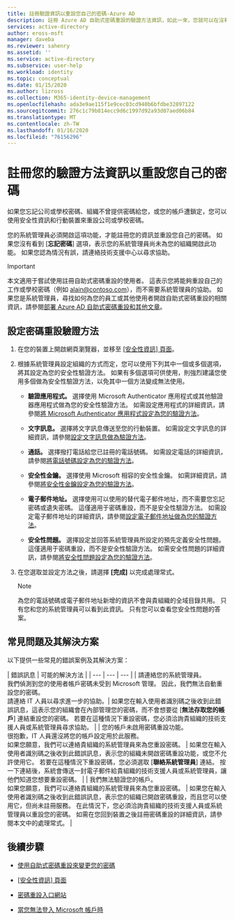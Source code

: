 ```yaml
---
title: 註冊驗證資訊以重設您自己的密碼-Azure AD
description: 註冊 Azure AD 自助式密碼重設的驗證方法資訊，如此一來，您就可以在沒有系統管理員協助的情況下重設自己的密碼。
services: active-directory
author: eross-msft
manager: daveba
ms.reviewer: sahenry
ms.assetid: ''
ms.service: active-directory
ms.subservice: user-help
ms.workload: identity
ms.topic: conceptual
ms.date: 01/15/2020
ms.author: lizross
ms.collection: M365-identity-device-management
ms.openlocfilehash: ada3e9ae115f1e9cec03cd940b6bfdbe32897122
ms.sourcegitcommit: 276c1c79b814ecc9d6c1997d92a93d07aed06b84
ms.translationtype: MT
ms.contentlocale: zh-TW
ms.lasthandoff: 01/16/2020
ms.locfileid: "76156296"
---
```

# <a name="register-your-verification-method-info-to-reset-your-own-password"></a>註冊您的驗證方法資訊以重設您自己的密碼

如果您忘記公司或學校密碼、組織不曾提供密碼給您，或您的帳戶遭鎖定，您可以使用安全性資訊和行動裝置來重設公司或學校密碼。

您的系統管理員必須開啟這項功能，才能註冊您的資訊並重設您自己的密碼。 如果您沒有看到 [**忘記密碼**] 選項，表示您的系統管理員尚未為您的組織開啟此功能。 如果您認為情況有誤，請連絡技術支援中心以尋求協助。

>[!Important]
>本文適用于嘗試使用註冊自助式密碼重設的使用者。 這表示您將能夠重設自己的工作或學校密碼（例如 alain@contoso.com），而不需要系統管理員的協助。 如果您是系統管理員，尋找如何為您的員工或其他使用者開啟自助式密碼重設的相關資訊，請參閱[部署 Azure AD 自助式密碼重設和其他文章](https://docs.microsoft.com/azure/active-directory/authentication/howto-sspr-deployment)。

## <a name="set-up-your-password-reset-verification-method"></a>設定密碼重設驗證方法

1. 在您的裝置上開啟網頁瀏覽器，並移至 [[安全性資訊] 頁面](https://account.activedirectory.windowsazure.com/PasswordReset/Register.aspx?regref=ssprsetup)。

2. 根據系統管理員設定組織的方式而定，您可以使用下列其中一個或多個選項，將其設定為您的安全性驗證方法。 如果有多個選項可供使用，則強烈建議您使用多個做為安全性驗證方法，以免其中一個方法變成無法使用。

    - **驗證應用程式。** 選擇使用 Microsoft Authenticator 應用程式或其他驗證器應用程式做為您的安全性驗證方法。 如需設定應用程式的詳細資訊，請參閱[將 Microsoft Authenticator 應用程式設定為您的驗證方法](security-info-setup-auth-app.md)。

    - **文字訊息。** 選擇將文字訊息傳送至您的行動裝置。 如需設定文字訊息的詳細資訊，請參閱[設定文字訊息做為驗證方法](security-info-setup-text-msg.md)。

    - **通話。** 選擇撥打電話給您已註冊的電話號碼。 如需設定電話的詳細資訊，請參閱[將電話號碼設定為您的驗證方法](security-info-setup-phone-number.md)。

    - **安全性金鑰。** 選擇使用 Microsoft 相容的安全性金鑰。 如需詳細資訊，請參閱[將安全性金鑰設定為您的驗證方法](security-info-setup-security-key.md)。

    - **電子郵件地址。** 選擇使用可以使用的替代電子郵件地址，而不需要您忘記密碼或遺失密碼。 這僅適用于密碼重設，而不是安全性驗證方法。 如需設定電子郵件地址的詳細資訊，請參閱[設定電子郵件地址做為您的驗證方法](security-info-setup-email.md)。

    - **安全性問題。** 選擇設定並回答系統管理員所設定的預先定義安全性問題。 這僅適用于密碼重設，而不是安全性驗證方法。 如需安全性問題的詳細資訊，請參閱[將安全性問題設定為您的驗證方法](security-info-setup-questions.md)。

3. 在您選取並設定方法之後，請選擇 **[完成]** 以完成處理常式。

    > [!Note]
    > 為您的電話號碼或電子郵件地址新增的資訊不會與貴組織的全域目錄共用。 只有您和您的系統管理員可以看到此資訊。 只有您可以查看您安全性問題的答案。

## <a name="common-problems-and-their-solutions"></a>常見問題及其解決方案

 以下提供一些常見的錯誤案例及其解決方案：

| 錯誤訊息 |  可能的解決方法 |
| --- | --- | --- |
| 請連絡您的系統管理員。<br>我們偵測到您的使用者帳戶密碼未受到 Microsoft 管理。 因此，我們無法自動重設您的密碼。<br>請連絡 IT 人員以尋求進一步的協助。| 如果您在輸入使用者識別碼之後收到此錯誤訊息，這表示您的組織會在內部管理您的密碼，而不會想要從 [**無法存取您的帳戶**] 連結重設您的密碼。 若要在這種情況下重設密碼，您必須洽詢貴組織的技術支援人員或系統管理員尋求協助。 |
| 您的帳戶未啟用密碼重設功能。<br>很抱歉，IT 人員還沒將您的帳戶設定用於此服務。<br>如果您願意，我們可以連絡貴組織的系統管理員來為您重設密碼。 | 如果您在輸入使用者識別碼之後收到此錯誤訊息，表示您的組織未開啟密碼重設功能，或您不允許使用它。 若要在這種情況下重設密碼，您必須選取 [**聯絡系統管理員**] 連結。 按一下連結後，系統會傳送一封電子郵件給貴組織的技術支援人員或系統管理員，讓他們知道您想要重設密碼。 |
| 我們無法驗證您的帳戶。<br>如果您願意，我們可以連絡貴組織的系統管理員來為您重設密碼。 | 如果您在輸入使用者識別碼之後收到此錯誤訊息，表示您的組織已開啟密碼重設，而且您可以使用它，但尚未註冊服務。 在此情況下，您必須洽詢貴組織的技術支援人員或系統管理員以重設您的密碼。 如需在您回到裝置之後註冊密碼重設的詳細資訊，請參閱本文中的處理常式。 |

## <a name="next-steps"></a>後續步驟

- [使用自助式密碼重設來變更您的密碼](active-directory-passwords-update-your-own-password.md)

- [[安全性資訊] 頁面](https://mysignins.microsoft.com/security-info)

- [密碼重設入口網站](https://passwordreset.microsoftonline.com/)

- [當您無法登入 Microsoft 帳戶時](https://support.microsoft.com/help/12429/microsoft-account-sign-in-cant)